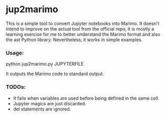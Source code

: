 # jup2marimo

This is a simple tool to convert Jupyter notebooks into Marimo.
It doesn't intend to improve on the actual tool from the official repo, it is mostly a learning exercise for me to better understand the Marimo format and also the ast Python library. Nevertheless, it works in simple examples.

### Usage:
python jup2marimo.py JUPYTERFILE

It outputs the Marimo code to standard output.

### TODOs:
- It fails when variables are used before being defined in the same cell.
- Jupyter magics are just discarded.
- del statements are ignored.
